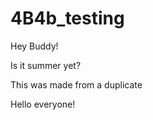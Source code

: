 # 4B4b_testing

Hey Buddy!

Is it summer yet?

This was made from a duplicate





Hello everyone!
















